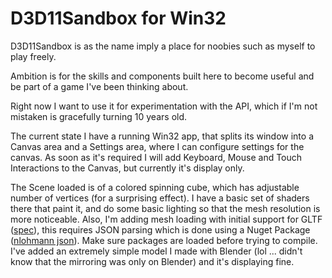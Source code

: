 D3D11Sandbox for Win32
==================

D3D11Sandbox is as the name imply a place for noobies such as myself to play freely.

Ambition is for the skills and components built here to become useful and be part of a game I've been thinking about.

Right now I want to use it for experimentation with the API, which if I'm not mistaken is gracefully turning 10 years old.

The current state I have a running Win32 app, that splits its window into a Canvas area and a Settings area, where I can configure settings for the canvas. As soon as it's required I will add Keyboard, Mouse and Touch Interactions to the Canvas, but currently it's display only.

The Scene loaded is of a colored spinning cube, which has adjustable number of vertices (for a surprising effect). I have a basic set of shaders there that paint it, and do some basic lighting so that the mesh resolution is more noticeable. Also, I'm adding mesh loading with initial support for GLTF ([spec](https://github.com/KhronosGroup/glTF/tree/master/specification/2.0#introduction)), this requires JSON parsing which is done using a Nuget Package ([nlohmann json](https://github.com/nlohmann/json)). Make sure packages are loaded before trying to compile. I've added an extremely simple model I made with Blender (lol ... didn't know that the mirroring was only on Blender) and it's displaying fine.
